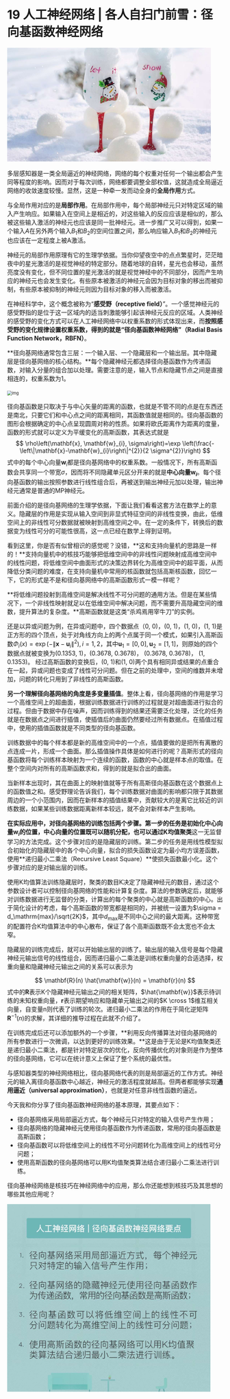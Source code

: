 # 19 人工神经网络 | 各人自扫门前雪：径向基函数神经网络

<img src="image-20210813222433585.png" alt="image-20210813222433585" style="zoom:67%;" />

多层感知器是一类全局逼近的神经网络，网络的每个权重对任何一个输出都会产生同等程度的影响。因而对于每次训练，网络都要调整全部权值，这就造成全局逼近网络的收敛速度较慢。显然，这是一种牵一发而动全身的**全局作用**方式。

与全局作用对应的是**局部作用**。在局部作用中，每个局部神经元只对特定区域的输入产生响应。如果输入在空间上是相近的，对这些输入的反应应该是相似的，那么被这些输入激活的神经元也应该是同一批神经元。进一步推广又可以得到，如果一个输入$A$在另外两个输入$B_1$和$B_2$的空间位置之间，那么响应输入$B_1$和$B_2$的神经元也应该在一定程度上被A激活。

神经元的局部作用原理有它的生理学依据。当你仰望夜空中的点点繁星时，茫茫暗夜中的星光激活的是视觉神经的特定部分。随着地球的自转，星光也会移动，虽然亮度没有变化，但不同位置的星光激活的就是视觉神经中的不同部分，因而产生响应的神经元也会发生变化。有些原本被激活的神经元会因为目标对象的移出而被抑制，有些原本被抑制的神经元则因为目标对象的移入而被激活。

在神经科学中，这个概念被称为“**感受野（receptive field）**”。一个感觉神经元的感受野指的是位于这一区域内的适当刺激能够引起该神经元反应的区域。人类神经的感受野的变化方式可以在人工神经网络中以权重系数的形式体现出来，而**按照感受野的变化规律设置权重系数，得到的就是“径向基函数神经网络”（Radial Basis Function Network，RBFN）**。 

**径向基网络通常包含三层：一个输入层、一个隐藏层和一个输出层。其中隐藏层是径向基网络的核心结构。**每个隐藏神经元都选择径向基函数作为传递函数，对输入分量的组合加以处理。需要注意的是，输入节点和隐藏节点之间是直接相连的，权重系数为1。

<img src="https://bkimg.cdn.bcebos.com/pic/48540923dd54564ef50ee1eabfde9c82d0584ffd?x-bce-process=image/resize,m_lfit,w_1280,limit_1/format,f_auto" alt="img" style="zoom:67%;" />

径向基函数是只取决于与中心矢量的距离的函数，也就是不管不同的点是在东西还是南北，只要它们和中心点之间的距离相同，其函数值就是相同的。径向基函数的图形会根据确定的中心点呈现圆周对称的性质。如果将欧氏距离作为距离的度量，函数的形式就可以定义为平缓变化的高斯函数，其表达式就是
$$
\rho\left(\mathbf{x}, \mathbf{w}_{i}, \sigma\right)=\exp \left(\frac{-\left\|\mathbf{x}-\mathbf{w}_{i}\right\|^{2}}{2 \sigma^{2}}\right)
$$
式中的每个中心向量$\mathbf{w}_i$都是径向基网络中的权重系数。一般情况下，所有高斯函数会共享同一个带宽$\sigma$，因而将不同隐藏单元区分开来的就是**中心向量$\mathbf{w}_i$​**。每个径向基函数的输出按照参数进行线性组合后，再被送到输出神经元加以处理，输出神经元通常是普通的MP神经元。

前面介绍的是径向基网络的生理学依据，下面让我们看看这套方法在数学上的意义。隐藏层的作用是实现从输入空间到非显式特征空间的非线性变换，由此，低维空间上的非线性可分数据就被映射到高维空间之中。在一定的条件下，转换后的数据变为线性可分的可能性很高，这一点已经在数学上得到证明。

看到这里，你是否有似曾相识的感觉呢？没错，**这和支持向量机的思路是一样的！**支持向量机中的核技巧能够把低维空间中的非线性问题映射成高维空间中的线性问题，将低维空间中曲面形式的决策边界转化为高维空间中的超平面，从而降低分类问题的难度，在支持向量机中常用的核函数就包括高斯核函数，回忆一下，它的形式是不是和径向基网络中的高斯函数形式一模一样呢？

**将低维问题投射到高维空间是解决线性不可分问题的通用方法。但是在某些情况下，一个非线性映射就足以在低维空间中解决问题，而不需要升高隐藏空间的维数，提升算法的复杂度。**高斯函数就是这类“杀鸡焉用宰牛刀”的实例。

 还是以异或问题为例，在异或问题中，四个数据点（0, 0)，(0, 1)，(1, 0)，(1, 1)是正方形的四个顶点，处于对角线方向上的两个点属于同一个模式，如果引入高斯函数$\Phi_i(x)=\exp(- \left \| \mathbf{x}-\mathbf{u}_i \right \|^2),i=1,2$​，其中$\mathbf{u}_1=[0,0],\mathbf{u}_2=[1,1]$​，则原始的四个数据点就被变换为(0.1353, 1)，(0.3678, 0.3678)， (0.3678, 0.3678)， (1, 0.1353)。 经过高斯函数的变换后，(0, 1)和(1, 0)两个具有相同异或结果的点重合在一起，异或问题也变成了线性可分问题。但在之前的处理中，空间的维数并未增加，问题的转化只用到了非线性的高斯函数。

**另一个理解径向基网络的角度是多变量插值**。整体上看，径向基网络的作用是学习一个高维空间上的超曲面，根据训练数据进行训练的过程就是对超曲面进行拟合的过程。但由于数据中存在噪声，因而训练得到的结果还需要泛化处理，泛化的任务就是在数据点之间进行插值，使插值后的曲面仍然要经过所有数据点。在插值过程中，使用的插值函数就是不同类型的径向基函数。

训练数据中的每个样本都是新的高维空间中的一个点，插值要做的是把所有离散的点连成一片，形成一个曲面。那么插值操作具体是如何进行的呢？高斯形式的径向基函数将每个训练样本映射为一个连续的函数，函数的中心就是样本点的取值。在整个空间内对所有的高斯函数求和，得到的就是拟合出的曲面。

当新样本出现时，其在曲面上的映射值就等于所有高斯径向基函数在这个数据点上的函数值之和。感受野理论告诉我们，每个训练数据对曲面的影响都只限于其数据周边的一个小范围内，因而在新样本的插值结果中，贡献较大的是离它比较近的训练数据，如果某些训练数据距离新样本较远，就不会对新样本产生影响。

**在实际应用中，对径向基网络的训练包括两个步骤。**第一步的任务是初始化中心向量$\mathbf{w}_i$的位置，中心向量的位置既可以随机分配，也可以通过**K均值聚类**这一无监督学习的方法完成。这个步骤对应的是隐藏层的训练。第二步的任务是用线性模型拟合初始化的隐藏层中的各个中心向量，拟合的损失函数设定为最小均方误差函数，使用**递归最小二乘法（Recursive Least Square）**使损失函数最小化。这个步骤对应的是对输出层的训练。

使用K均值算法训练隐藏层时，聚类的数目K决定了隐藏神经元的数目，通过这个参数设计者可以控制径向基网络的性能和计算复杂度。算法的参数确定后，就能够对训练数据进行无监督的分类，计算出的每个聚类的中心就是高斯函数的中心。出于简化设计的考虑，每个高斯函数的带宽都是相同的，并被统一设置为$\sigma = d_\mathrm{max}/\sqrt{2K}$​，其中$d_\mathrm{max}$​是不同中心之间的最大距离。这种带宽的配置符合K均值算法中的中心散布，保证了各个高斯函数既不会太宽也不会太窄。

隐藏层的训练完成后，就可以开始输出层的训练了。输出层的输入信号是每个隐藏神经元输出信号的线性组合，因而递归最小二乘法是训练权重向量的合适选择，权重向量和隐藏神经元输出之间的关系可以表示为

$$
\mathbf{R}(n) \hat{\mathbf{w}}(n) = \mathbf{r}(n)
$$
式中的$\mathbf{R}$​表示K个隐藏神经元输出之间的相关矩阵，$\hat{\mathbf{w}}$​表示待训练的未知权重向量，$\mathbf{r}$​表示期望响应和隐藏单元输出之间的$K \cross 1$​维互相关向量，自变量n则代表了训练的轮次。递归最小二乘法的作用在于简化逆矩阵$\mathbf{R}^{-1}(n)$​的求解，其详细的推导过程在此就不介绍了。

在训练完成后还可以添加额外的一个步骤，**利用反向传播算法对径向基网络的所有参数进行一次微调，以达到更好的训练效果。**这是由于无论是K均值聚类还是递归最小二乘法，都是针对特定层次的优化，反向传播优化的对象则是作为整体的径向基网络，它可以在统计意义上保证了整个系统的最优性。

与感知器类型的神经网络相比，径向基网络代表的则是局部逼近的工作方式。神经元的输入离径向基函数中心越近，神经元的激活程度就越高。但两者都能够实现**通用逼近（universal approximation）**，也就是对任意非线性函数的逼近。

今天我和你分享了径向基函数神经网络的基本原理，其要点如下：

- 径向基网络采用局部逼近方式，每个神经元只对特定的输入信号产生作用；
- 径向基网络的隐藏神经元使用径向基函数作为传递函数，常用的径向基函数是高斯函数；
- 径向基函数可以将低维空间上的线性不可分问题转化为高维空间上的线性可分问题；
- 使用高斯函数的径向基网络可以用K均值聚类算法结合递归最小二乘法进行训练。

径向基神经网络是核技巧在神经网络中的应用，那么你还能想到核技巧及其思想的哪些其他应用呢？

<img src="image-20210814215741370.png" alt="image-20210814215741370" style="zoom:67%;" />

